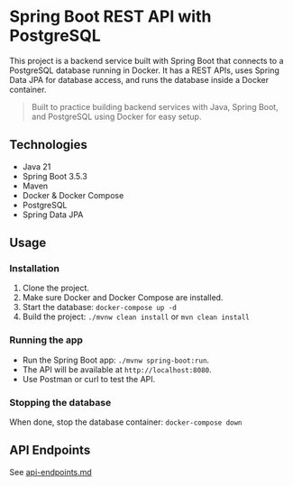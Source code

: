 
# Spring Boot REST API with PostgreSQL
This project is a backend service built with Spring Boot that connects to a PostgreSQL database running in Docker. 
It has a REST APIs, uses Spring Data JPA for database access, and runs the database inside a Docker container.

> Built to practice building backend services with Java, Spring Boot, and PostgreSQL using Docker for easy setup.

## Technologies
* Java 21
* Spring Boot 3.5.3
* Maven
* Docker & Docker Compose
* PostgreSQL
* Spring Data JPA

## Usage
### Installation
1. Clone the project.
2. Make sure Docker and Docker Compose are installed.
3. Start the database: `docker-compose up -d`
4. Build the project: `./mvnw clean install` or `mvn clean install`

### Running the app
- Run the Spring Boot app: `./mvnw spring-boot:run`.  
- The API will be available at `http://localhost:8080`. 
- Use Postman or curl to test the API.

### Stopping the database
When done, stop the database container: `docker-compose down`

## API Endpoints
See [api-endpoints.md](./api-endpoints.md)
